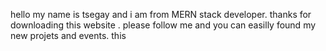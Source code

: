 hello my name is tsegay and i am from MERN stack developer. thanks for downloading this website . please follow me and you can easilly found my new projets and events. this 
